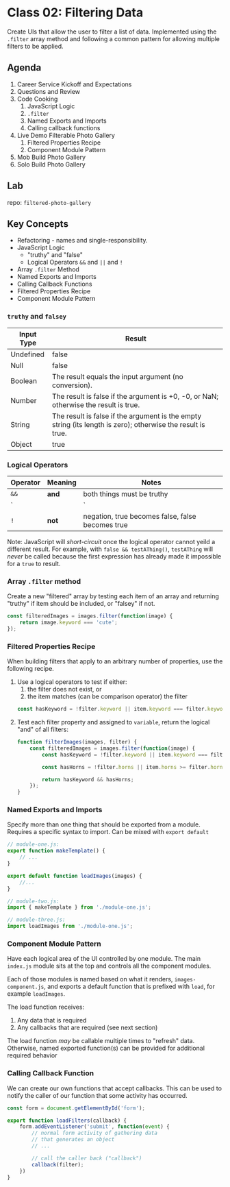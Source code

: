 Class 02: Filtering Data
===

Create UIs that allow the user to filter a list of data. Implemented using the `.filter` array method and following a common pattern for allowing
multiple filters to be applied.

## Agenda

1. Career Service Kickoff and Expectations
1. Questions and Review
1. Code Cooking
    1. JavaScript Logic
    1. `.filter`
    1. Named Exports and Imports
    1. Calling callback functions
1. Live Demo Filterable Photo Gallery
    1. Filtered Properties Recipe
    1. Component Module Pattern
1. Mob Build Photo Gallery
1. Solo Build Photo Gallery

## Lab

repo: `filtered-photo-gallery`

## Key Concepts

* Refactoring - names and single-responsibility.
* JavaScript Logic
    * "truthy" and "false"
    * Logical Operators `&&` and `||` and `!`
* Array `.filter` Method
* Named Exports and Imports
* Calling Callback Functions
* Filtered Properties Recipe
* Component Module Pattern

### `truthy` and `falsey`

Input Type | Result
---|---
Undefined	|false
Null	|false
Boolean	|The result equals the input argument (no conversion).
Number	|The result is false if the argument is +0, -0, or NaN; otherwise the result is true.
String	|The result is false if the argument is the empty string (its length is zero); otherwise the result is true.
Object	|true

### Logical Operators

Operator | Meaning | Notes
---|---|---
`&&` | **and** | both things must be truthy
`||` | **or** | one of the two things must be truthy
`!` | **not** | negation, true becomes false, false becomes true

Note: JavaScript will *short-circuit* once the logical operator cannot yeild a different result. For example, with `false && testAThing()`, `testAThing` will _never_ be called because the first expression has already made it impossible for a `true` to result.

### Array `.filter` method

Create a new "filtered" array by testing each item of an array and
returning "truthy" if item should be included, or "falsey" if not.

```js
const filteredImages = images.filter(function(image) {
    return image.keyword === 'cute';
});
```

### Filtered Properties Recipe

When building filters that apply to an arbitrary number of properties, use the following recipe.

1. Use a logical operators to test if either: 
    1. the filter does not exist, or
    1. the item matches (can be comparison operator) the filter
    ```js
    const hasKeyword = !filter.keyword || item.keyword === filter.keyword;
    ```
1. Test each filter property and assigned to `variable`, return the 
logical "and" of all filters:
    ```js
    function filterImages(images, filter) {
        const filteredImages = images.filter(function(image) {
            const hasKeyword = !filter.keyword || item.keyword === filter.keyword;

            const hasHorns = !filter.horns || item.horns >= filter.horns;

            return hasKeyword && hasHorns;
        });
    }
    ```

### Named Exports and Imports

Specify more than one thing that should be exported from a module. Requires 
a specific syntax to import. Can be mixed with `export default`

```js
// module-one.js:
export function makeTemplate() {
    // ...
}

export default function loadImages(images) {
    //...
}
```

```js
// module-two.js:
import { makeTemplate } from './module-one.js';
```

```js
// module-three.js:
import loadImages from './module-one.js';
```

### Component Module Pattern

Have each logical area of the UI controlled by one module. The main `index.js`
module sits at the top and controls all the component modules.

Each of those modules 
is named based on what it renders, `images-component.js`, and
exports a default function that is prefixed with `load`, for example `loadImages`.

The load function receives:
1. Any data that is required
1. Any callbacks that are required (see next section)

The load function _may_ be callable multiple times to "refresh" data. Otherwise,
named exported function(s) can be provided for additional required behavior


### Calling Callback Function

We can create our own functions that accept callbacks. This can be used to notify
the caller of our function that some activity has occurred.

```js
const form = document.getElementById('form');

export function loadFilters(callback) {
    form.addEventListener('submit', function(event) {
        // normal form activity of gathering data
        // that generates an object
        // ...

        // call the caller back ("callback")
        callback(filter);
    })
}
```


